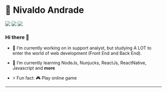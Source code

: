 # 🧑 Nivaldo Andrade

<p>
<a href="https://www.linkedin.com/in/nivaldo-andrade"><img src="https://img.shields.io/badge/-LinkedIn-blue?style=flat-square&logo=linkedin"></img></a>
<a href="https://api.whatsapp.com/send?phone=+5511984784784"><img src="https://img.shields.io/badge/-whatsapp-25d366&labelColor=white?style=flat-square&logo=Whatsapp&logoColor=white"></img></a>
<a href="mailto:nivaldoandradef@gmail.com"><img src="https://img.shields.io/badge/-gmail-red?style=flat-square&logo=gmail&logoColor=white"></img></a>
</p>


### Hi there 👋

- 🔭 I’m currently working on in support analyst, but studying A LOT to enter the world of web development (Front End and Back End).

- 🌱 I’m currently learning NodeJs, Nunjucks, ReactJs, ReactNative, Javascript and **more**

- ⚡ Fun fact: 🎮 Play online game 

----
